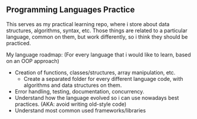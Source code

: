 ## Programming Languages Practice

This serves as my practical learning repo, where i store about data structures, algorithms, syntax, etc.
Those things are related to a particular language, common on them, but work differently, so i think they should be practiced.

My language roadmap:
(For every language that i would like to learn, based on an OOP approach)

- Creation of functions, classes/structures, array manipulation, etc.
  * Create a separated folder for every different language code, with algorithms and data structures on them.
- Error handling, testing, documentation, concurrency.
- Understand how the language evolved so i can use nowadays best practices. (AKA: avoid writing old-style code)
- Understand most common used frameworks/libraries
